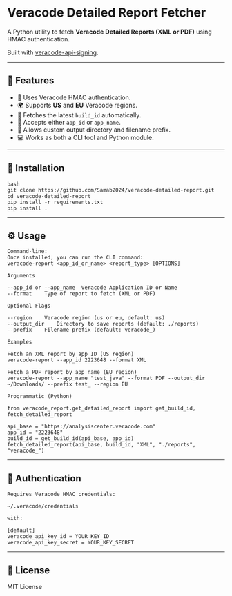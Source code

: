 # Veracode Detailed Report Fetcher

A Python utility to fetch **Veracode Detailed Reports (XML or PDF)** using HMAC authentication.

Built with [veracode-api-signing](https://github.com/veracode/veracode-python-hmac-example).

---

## 🚀 Features
- 🔐 Uses Veracode HMAC authentication.
- 🌍 Supports **US** and **EU** Veracode regions.
- 🧩 Fetches the latest `build_id` automatically.
- 🧠 Accepts either `app_id` or `app_name`.
- 💾 Allows custom output directory and filename prefix.
- 💻 Works as both a CLI tool and Python module.

---

## 🧩 Installation
```
bash
git clone https://github.com/Samab2024/veracode-detailed-report.git
cd veracode-detailed-report
pip install -r requirements.txt
pip install .
```
---

## ⚙️ Usage
```
Command-line:
Once installed, you can run the CLI command:
veracode-report <app_id_or_name> <report_type> [OPTIONS]

Arguments

--app_id or --app_name	Veracode Application ID or Name
--format	Type of report to fetch (XML or PDF)

Optional Flags

--region	Veracode region (us or eu, default: us)
--output_dir	Directory to save reports (default: ./reports)
--prefix	Filename prefix (default: veracode_)

Examples

Fetch an XML report by app ID (US region)
veracode-report --app_id 2223648 --format XML

Fetch a PDF report by app name (EU region)
veracode-report --app_name "test_java" --format PDF --output_dir ~/Downloads/ --prefix test_ --region EU

Programmatic (Python)

from veracode_report.get_detailed_report import get_build_id, fetch_detailed_report

api_base = "https://analysiscenter.veracode.com"
app_id = "2223648"
build_id = get_build_id(api_base, app_id)
fetch_detailed_report(api_base, build_id, "XML", "./reports", "veracode_")
```
---

## 🪪 Authentication
```
Requires Veracode HMAC credentials:

~/.veracode/credentials

with:

[default]
veracode_api_key_id = YOUR_KEY_ID
veracode_api_key_secret = YOUR_KEY_SECRET
```
---

## 📜 License

MIT License
